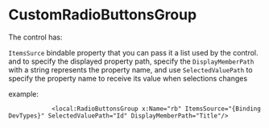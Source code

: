 # CustomRadioButtonsGroup

The control has:

``ItemsSurce`` bindable property that you can pass it a list used by the control.
and to specify the displayed property path, specify the ``DisplayMemberPath`` with a string represents the property
name, and use ``SelectedValuePath`` to specify the property name to receive its value when selections changes

example:
````
            <local:RadioButtonsGroup x:Name="rb" ItemsSource="{Binding DevTypes}" SelectedValuePath="Id" DisplayMemberPath="Title"/>
````

